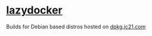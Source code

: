 # [lazydocker](https://github.com/jesseduffield/lazydocker)

Builds for Debian based distros hosted on [dpkg.jc21.com](https://dpkg.jc21.com)

